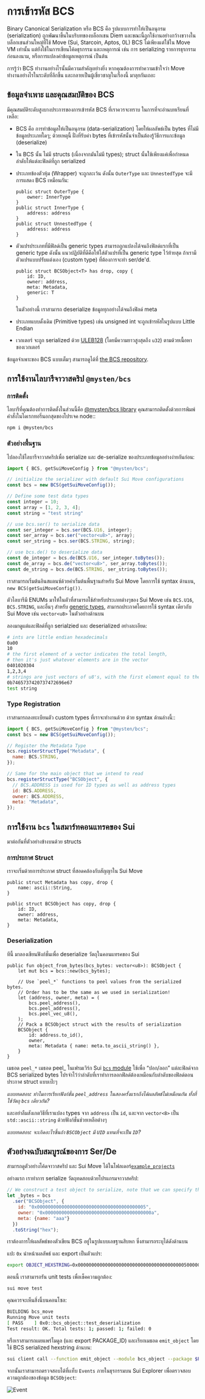 # การเข้ารหัส BCS

Binary Canonical Serialization หรือ BCS คือ รูปแบบการทำให้เป็นอนุกรม (serialization) ถูกพัฒนาขึ้นในบริบทของบล็อกเชน Diem และขณะนี้ถูกใช้งานอย่างกว้างขวางในบล็อกเชนส่วนใหญ่ที่ใช้ Move (Sui, Starcoin, Aptos, 0L) BCS ไม่เพียงแต่ใช้ใน Move VM เท่านั้น แต่ยังใช้ในการเขียนโค้ดธุรกรรม และเหตุการณ์ เช่น การ serializing รายการธุรกรรมก่อนลงนาม, หรือการแปลงค่าข้อมูลเหตุการณ์ เป็นต้น

การรู้ว่า BCS ทำงานอย่างไรนั้นมีความสำคัญอย่างยิ่ง หากคุณต้องการทำความเข้าใจว่า Move ทำงานอย่างไรในระดับที่ลึกขึ้น และกลายเป็นผู้เชี่ยวชาญในเรื่องนี้ มาลุยกันเถอะ

## ข้อมูลจำเพาะ และคุณสมบัติของ BCS

มีคุณสมบัติระดับสูงบางประการของการเข้ารหัส BCS ที่เราควรจะทราบ ในการที่จะอ่านบทเรียนที่เหลือ:

- BCS คือ การทำข้อมูลให้เป็นอนุกรม (data-serialization) โดยให้ผลลัพธ์เป็น bytes ที่ไม่มีข้อมูลประเภทใดๆ; ด้วยเหตุนี้ ฝั่งที่รับค่า bytes ที่เข้ารหัสนั้นจำเป็นต้องรู้วิธีการแกะข้อมูล (deserialize)
- ใน BCS นั้น ไม่มี structs (เนื่องจากมันไม่มี types); struct นั้นใช้เพียงแค่เพื่อกำหนดลำดับให้แต่ละฟิลด์ที่ถูก serialized
- ประเภทข้องตัวหุ้ม (Wrapper) จะถูกละเว้น ดังนั้น `OuterType` และ `UnnestedType` จะมีการแสดง BCS เหมือนกัน:

    ```move
    public struct OuterType {
        owner: InnerType
    }
    public struct InnerType {
        address: address
    }
    public struct UnnestedType {
        address: address
    }
    ```
- ตัวแปรประเภทที่มีฟิลด์เป็น generic types สามารถถูกแปลงได้จนถึงฟิลด์แรกที่เป็น generic type ดังนั้น แนวปฏิบัติที่ดีคือให้ใส่ตัวแปรที่เป็น generic type ไว้ท้ายสุด ถ้าเรามีตัวแปรแบบปรับแต่งเอง (custom type) ที่ต้องการจะทำ ser/de'd.
    ```move
    public struct BCSObject<T> has drop, copy {
        id: ID,
        owner: address,
        meta: Metadata,
        generic: T
    }
    ```
    ในตัวอย่างนี้ เราสามารถ deserialize ข้อมูลทุกอย่างได้จนถึงฟิลด์ meta
- ประเภทแบบดั้งเดิม (Primitive types) เช่น unsigned int จะถูกเข้ารหัสในรูปแบบ Little Endian
- เวกเตอร์ จะถูก serialized ด้วย [ULEB128](https://en.wikipedia.org/wiki/LEB128) (โดยมีความยาวสูงสุดถึง `u32`) ตามด้วยเนื้อหาของเวกเตอร์

ข้อมูลจำเพาะของ BCS แบบเต็มๆ สามารถดูได้ที่ [the BCS repository](https://github.com/zefchain/bcs).

## การใช้งานไลบารีจาวาสคริป `@mysten/bcs`

### การติดตั้ง

ไลบารีที่คุณต้องทำการติดตั้งในส่วนนี้คือ [@mysten/bcs library](https://www.npmjs.com/package/@mysten/bcs) คุณสามารถติดตั้งด้วยการพิมพ์คำสั่งในไดเรกทอรี่นอกสุดของโปรเจค node::

```bash
npm i @mysten/bcs
```

### ตัวอย่างพื้นฐาน

ไปลองใช้ไลบารีจาวาสคริปเพื่อ serialize และ de-serialize ของประเภทข้อมูลอย่างง่ายกันก่อน:

```javascript
import { BCS, getSuiMoveConfig } from "@mysten/bcs";

// initialize the serializer with default Sui Move configurations
const bcs = new BCS(getSuiMoveConfig());

// Define some test data types
const integer = 10;
const array = [1, 2, 3, 4];
const string = "test string"

// use bcs.ser() to serialize data
const ser_integer = bcs.ser(BCS.U16, integer);
const ser_array = bcs.ser("vector<u8>", array);
const ser_string = bcs.ser(BCS.STRING, string);

// use bcs.de() to deserialize data
const de_integer = bcs.de(BCS.U16, ser_integer.toBytes());
const de_array = bcs.de("vector<u8>", ser_array.toBytes());
const de_string = bcs.de(BCS.STRING, ser_string.toBytes());

```

เราสามารถเริ่มต้นอินสแตนซ์ด้วยค่าเริ่มต้นพื้นฐานสำหรับ Sui Move โดยการใช้ syntax ด้านบน, `new BCS(getSuiMoveConfig())`.

ตัวไลบารีมี ENUMs มาให้ในตัวที่สามารถใช้สำหรับประเภทต่างๆของ Sui Move เช่น `BCS.U16`, `BCS.STRING`, และอื่นๆ สำหรับ [generic types](../../../unit-three/lessons/2_intro_to_generics.md), สามารถประกาศโดยการใช้ syntax เดียวกับ Sui Move เช่น `vector<u8>` ในตัวอย่างด้านบน

ลองมาดูแต่และฟิลด์ที่ถูก serialzied และ deserialized อย่างละเอียด:

```bash
# ints are little endian hexadecimals
0a00
10
# the first element of a vector indicates the total length,
# then it's just whatever elements are in the vector
0401020304
1,2,3,4
# strings are just vectors of u8's, with the first element equal to the length of the string
0b7465737420737472696e67
test string
```

### Type Registration

เราสามารถลงทะเบียนตัว custom types ที่เราจะทำงานด้วย ด้วย syntax ด้านล่างนี้::

```javascript
import { BCS, getSuiMoveConfig } from "@mysten/bcs";
const bcs = new BCS(getSuiMoveConfig());

// Register the Metadata Type
bcs.registerStructType("Metadata", {
  name: BCS.STRING,
});

// Same for the main object that we intend to read
bcs.registerStructType("BCSObject", {
  // BCS.ADDRESS is used for ID types as well as address types
  id: BCS.ADDRESS,
  owner: BCS.ADDRESS,
  meta: "Metadata",
});
```

## การใช้งาน `bcs` ในสมาร์ทคอนแทรคของ Sui

มาต่อกันที่ตัวอย่างข้างบนด้วย structs

### การประกาศ Struct

เราจะเริ่มด้วยการประกาศ struct ที่สอดคล้องกับสัญญาใน Sui Move

```move
public struct Metadata has copy, drop {
    name: ascii::String,
}

public struct BCSObject has copy, drop {
    id: ID,
    owner: address,
    meta: Metadata,
}
```

### Deserialization

ทีนี้ มาลองเขียนฟังก์ชั่นเพื่อ deserialize วัตถุในคอนแทรคของ Sui

```move
public fun object_from_bytes(bcs_bytes: vector<u8>): BCSObject {
    let mut bcs = bcs::new(bcs_bytes);

    // Use `peel_*` functions to peel values from the serialized bytes.
    // Order has to be the same as we used in serialization!
    let (address, owner, meta) = (
        bcs.peel_address(),
        bcs.peel_address(),
        bcs.peel_vec_u8(),
    );
    // Pack a BCSObject struct with the results of serialization
    BCSObject {
        id: address.to_id(),
        owner,
        meta: Metadata { name: meta.to_ascii_string() },
    }
}
```

เมธอด `peel_*` เมธอด peel_ ในเฟรมเวิร์ก Sui [`bcs` module](https://github.com/MystenLabs/sui/blob/main/crates/sui-framework/docs/bcs.md) ใช้เพื่อ “ปอก/ลอก” แต่ละฟิลด์จาก BCS serialized bytes โปรจำไว้ว่าลำดับที่เราทำการลอกฟิลด์ต้องเหมือนกับลำดับของฟิลด์ตอนประกาศ struct แบบเป๊ะๆ

_แบบทดสอบ: ทำไมการเรียกฟังก์ชั่น `peel_address` ในสองครั้งแรกถึงได้ผลลัพธ์ไม่เหมือนกัน ทั้งที่ใช้วัตถุ `bcs` เดียวกัน?_

และอย่าลืมสังเกตวิธีที่เราแปลง types จาก `address` เป็น `id`, และจาก `vector<8>` เป็น `std::ascii::string` ด้วยฟังก์ชั่นช่วยเหลือต่างๆ

_แบบทดสอบ: จะเกิดอะไรขึ้นถ้า `BSCObject` มี `UID` แทนที่จะเป็น `ID`?_

## ตัวอย่างฉบับสมบูรณ์ของการ Ser/De

สามารถดูตัวอย่างโค้ดจาวาสคริป และ Sui Move ได้ในโฟลเดอร์[`example_projects`](../example_projects/)

อย่างแรก เราทำการ serialize วัตถุทดสอบด้วยโปรแกรมจาวาสคริป:

```javascript
// We construct a test object to serialize, note that we can specify the format of the output to hex
let _bytes = bcs
  .ser("BCSObject", {
    id: "0x0000000000000000000000000000000000000005",
    owner: "0x000000000000000000000000000000000000000a",
    meta: {name: "aaa"}
  })
  .toString("hex");
```

เราต้องการให้ผลลัพธ์ของตัวเขียน BCS อยู่ในรูปแบบเลขฐานสิบหก ซึ่งสามารถระบุได้ดังด้านบน

แปะ `0x` นำหน้าผลลัพธ์ และ export เป็นตัวแปร:

```bash
export OBJECT_HEXSTRING=0x0000000000000000000000000000000000000005000000000000000000000000000000000000000a03616161
```

ตอนนี้ เราสามารถรัน unit tests เพื่อเช็คความถูกต้อง:

```bash
sui move test
```

คุณควรจะเห็นสิ่งนี้บนคอนโซล:

```bash
BUILDING bcs_move
Running Move unit tests
[ PASS    ] 0x0::bcs_object::test_deserialization
Test result: OK. Total tests: 1; passed: 1; failed: 0
```
หรือเราสามารถเผยแพร่โมดูล (และ export PACKAGE_ID) และเรียกเมธอด `emit_object` โดยใช้ BCS serialized hexstring ด้านบน:

```bash
sui client call --function emit_object --module bcs_object --package $PACKAGE_ID --args $OBJECT_HEXSTRING
```

จากนั้นเราสามารถตรวจสอบได้ที่เเท็บ `Events` ภายในธุรกรรมบน Sui Explorer เพื่อตรวจสอบความถูกต้องของข้อมูล `BCSObject`:

![Event](../images/event.png)


